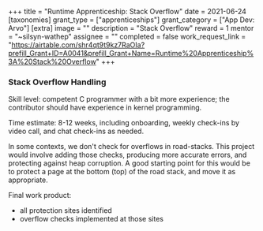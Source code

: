 +++
title = "Runtime Apprenticeship: Stack Overflow"
date = 2021-06-24
[taxonomies]
grant_type = ["apprenticeships"]
grant_category = ["App Dev: Arvo"]
[extra]
image = ""
description = "Stack Overflow"
reward = 1
mentor = "~silsyn-wathep"
assignee = ""
completed = false
work_request_link = "https://airtable.com/shr4qt9t9kz7RaOIa?prefill_Grant+ID=A0041&prefill_Grant+Name=Runtime%20Apprenticeship%3A%20Stack%20Overflow"
+++

### Stack Overflow Handling

Skill level: competent C programmer with a bit more experience; the contributor should have experience in kernel programming.

Time estimate: 8-12 weeks, including onboarding, weekly check-ins by video call, and chat check-ins as needed.

In some contexts, we don't check for overflows in road-stacks. This project would involve adding those checks, producing more accurate errors, and protecting against heap corruption.
A good starting point for this would be to protect a page at the bottom (top) of the road stack, and move it as appropriate.

Final work product:
* all protection sites identified
* overflow checks implemented at those sites
